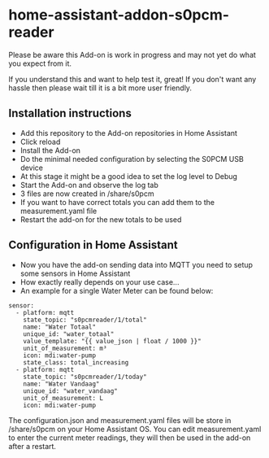 # home-assistant-addon-s0pcm-reader

Please be aware this Add-on is work in progress and may not yet do what you expect from it.

If you understand this and want to help test it, great! If you don't want any hassle then please wait till it is a bit more user friendly.

## Installation instructions

* Add this repository to the Add-on repositories in Home Assistant
* Click reload
* Install the Add-on
* Do the minimal needed configuration by selecting the S0PCM USB device
* At this stage it might be a good idea to set the log level to Debug
* Start the Add-on and observe the log tab
* 3 files are now created in /share/s0pcm
* If you want to have correct totals you can add them to the measurement.yaml file
* Restart the add-on for the new totals to be used

## Configuration in Home Assistant

* Now you have the add-on sending data into MQTT you need to setup some sensors in Home Assistant
* How exactly really depends on your use case...
* An example for a single Water Meter can be found below:
```#S0PCM
sensor:
  - platform: mqtt
    state_topic: "s0pcmreader/1/total"
    name: "Water Totaal"
    unique_id: "water_totaal"
    value_template: "{{ value_json | float / 1000 }}"
    unit_of_measurement: m³
    icon: mdi:water-pump
    state_class: total_increasing
  - platform: mqtt
    state_topic: "s0pcmreader/1/today"
    name: "Water Vandaag"
    unique_id: "water_vandaag"
    unit_of_measurement: L
    icon: mdi:water-pump
```
The configuration.json and measurement.yaml files will be store in /share/s0pcm on your Home Assistant OS.
You can edit measurement.yaml to enter the current meter readings, they will then be used in the add-on after a restart.
